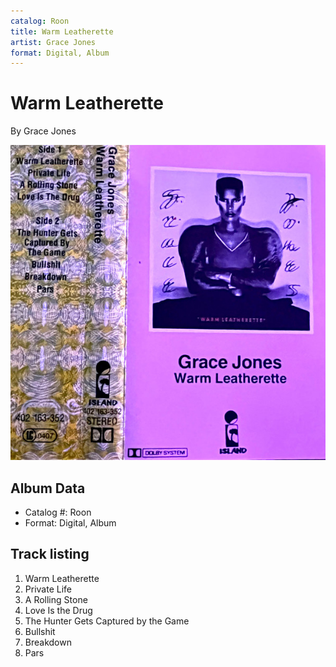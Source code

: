 ```yaml
---
catalog: Roon
title: Warm Leatherette
artist: Grace Jones
format: Digital, Album
---
```


# Warm Leatherette

By Grace Jones

![](../../assets/albumcovers/Grace_Jones-Warm_Leatherette.png)

## Album Data

- Catalog #: Roon
- Format: Digital, Album


## Track listing


1. Warm Leatherette
2. Private Life
3. A Rolling Stone
4. Love Is the Drug
5. The Hunter Gets Captured by the Game
6. Bullshit
7. Breakdown
8. Pars


